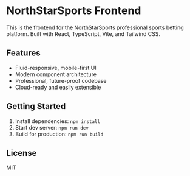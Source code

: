 
# NorthStarSports Frontend

This is the frontend for the NorthStarSports professional sports betting platform. Built with React, TypeScript, Vite, and Tailwind CSS.

## Features
- Fluid-responsive, mobile-first UI
- Modern component architecture
- Professional, future-proof codebase
- Cloud-ready and easily extensible

## Getting Started
1. Install dependencies: `npm install`
2. Start dev server: `npm run dev`
3. Build for production: `npm run build`

## License
MIT
